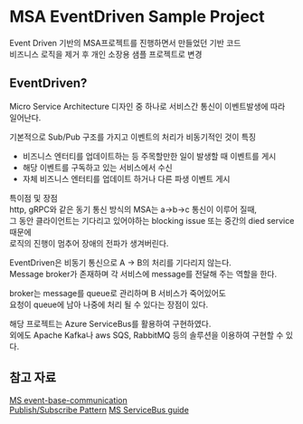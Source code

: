 # MSA EventDriven Sample Project
Event Driven 기반의 MSA프로젝트를 진행하면서 만들었던 기반 코드  
 비즈니스 로직을 제거 후 개인 소장용 샘플 프로젝트로 변경

## EventDriven?
Micro Service Architecture 디자인 중 하나로 서비스간 통신이 이벤트발생에 따라 일어난다.  

기본적으로 Sub/Pub 구조를 가지고 이벤트의 처리가 비동기적인 것이 특징

- 비즈니스 엔터티를 업데이트하는 등 주목할만한 일이 발생할 때 이벤트를 게시  
- 해당 이벤트를 구독하고 있는 서비스에서 수신
- 자체 비즈니스 엔터티를 업데이트 하거나 다른 파생 이벤트 게시

특이점 및 장점  
http, gRPC와 같은 동기 통신 방식의 MSA는 a->b->c 통신이 이루어 질때,  
그 동안 클라이언트는 기다리고 있어야하는 blocking issue 또는 중간의 died service 때문에  
로직의 진행이 멈추어 장애의 전파가 생겨버린다.  

EventDriven은 비동기 통신으로 A -> B의 처리를 기다리지 않는다.  
Message broker가 존재하며 각 서비스에 message를 전달해 주는 역할을 한다.  

broker는 message를 queue로 관리하며 B 서비스가 죽어있어도  
요청이 queue에 남아 나중에 처리 될 수 있다는 장점이 있다.

해당 프로젝트는 Azure ServiceBus를 활용하여 구현하였다.  
외에도 Apache Kafka나 aws SQS, RabbitMQ 등의 솔루션을 이용하여 구현할 수 있다.

## 참고 자료
[MS event-base-communication](https://learn.microsoft.com/en-us/dotnet/architecture/microservices/multi-container-microservice-net-applications/integration-event-based-microservice-communications)  
[Publish/Subscribe Pattern](https://learn.microsoft.com/en-us/previous-versions/msp-n-p/ff649664(v=pandp.10))  
[MS ServiceBus guide](https://learn.microsoft.com/en-us/azure/service-bus-messaging/service-bus-dotnet-how-to-use-topics-subscriptions?tabs=passwordless)